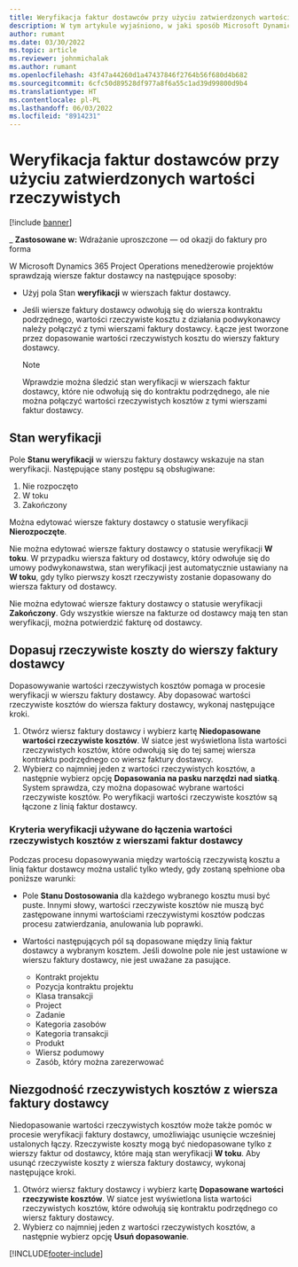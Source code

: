 ```yaml
---
title: Weryfikacja faktur dostawców przy użyciu zatwierdzonych wartości rzeczywistych
description: W tym artykule wyjaśniono, w jaki sposób Microsoft Dynamics 365 Project Operations umożliwia kierownikom projektów weryfikację faktur od dostawców z wartościami rzeczywistymi, które zostały zatwierdzone jako wykonawcy wykonali pracę i zarejestrowany czas, oraz wydatki i materiały, które były używane przez członków zespołu projektowego.
author: rumant
ms.date: 03/30/2022
ms.topic: article
ms.reviewer: johnmichalak
ms.author: rumant
ms.openlocfilehash: 43f47a44260d1a47437846f2764b56f680d4b682
ms.sourcegitcommit: 6cfc50d89528df977a8f6a55c1ad39d99800d9b4
ms.translationtype: HT
ms.contentlocale: pl-PL
ms.lasthandoff: 06/03/2022
ms.locfileid: "8914231"
---
```

# <a name="verification-of-vendor-invoices-with-approved-actuals"></a>Weryfikacja faktur dostawców przy użyciu zatwierdzonych wartości rzeczywistych

[!include [banner](../../includes/dataverse-preview.md)]

_ **Zastosowane w:** Wdrażanie uproszczone — od okazji do faktury pro forma

W Microsoft Dynamics 365 Project Operations menedżerowie projektów sprawdzają wiersze faktur dostawcy na następujące sposoby:

- Użyj pola Stan **weryfikacji** w wierszach faktur dostawcy.
- Jeśli wiersze faktury dostawcy odwołują się do wiersza kontraktu podrzędnego, wartości rzeczywiste kosztu z działania podwykonawcy należy połączyć z tymi wierszami faktury dostawcy. Łącze jest tworzone przez dopasowanie wartości rzeczywistych kosztu do wierszy faktury dostawcy.

    > [!NOTE]
    > Wprawdzie można śledzić stan weryfikacji w wierszach faktur dostawcy, które nie odwołują się do kontraktu podrzędnego, ale nie można połączyć wartości rzeczywistych kosztów z tymi wierszami faktur dostawcy.

## <a name="verification-status"></a>Stan weryfikacji

Pole **Stanu weryfikacji** w wierszu faktury dostawcy wskazuje na stan weryfikacji. Następujące stany postępu są obsługiwane:

1. Nie rozpoczęto
2. W toku
3. Zakończony

Można edytować wiersze faktury dostawcy o statusie weryfikacji **Nierozpoczęte**.

Nie można edytować wiersze faktury dostawcy o statusie weryfikacji **W toku**. W przypadku wiersza faktury od dostawcy, który odwołuje się do umowy podwykonawstwa, stan weryfikacji jest automatycznie ustawiany na **W toku**, gdy tylko pierwszy koszt rzeczywisty zostanie dopasowany do wiersza faktury od dostawcy.

Nie można edytować wiersze faktury dostawcy o statusie weryfikacji **Zakończony**. Gdy wszystkie wiersze na fakturze od dostawcy mają ten stan weryfikacji, można potwierdzić fakturę od dostawcy.

## <a name="match-cost-actuals-to-vendor-invoice-lines"></a>Dopasuj rzeczywiste koszty do wierszy faktury dostawcy

Dopasowywanie wartości rzeczywistych kosztów pomaga w procesie weryfikacji w wierszu faktury dostawcy. Aby dopasować wartości rzeczywiste kosztów do wiersza faktury dostawcy, wykonaj następujące kroki.

1. Otwórz wiersz faktury dostawcy i wybierz kartę **Niedopasowane wartości rzeczywiste kosztów**. W siatce jest wyświetlona lista wartości rzeczywistych kosztów, które odwołują się do tej samej wiersza kontraktu podrzędnego co wiersz faktury dostawcy.
2. Wybierz co najmniej jeden z wartości rzeczywistych kosztów, a następnie wybierz opcję **Dopasowania na pasku narzędzi nad siatką**. System sprawdza, czy można dopasować wybrane wartości rzeczywiste kosztów. Po weryfikacji wartości rzeczywiste kosztów są łączone z linią faktur dostawcy.

### <a name="validation-criteria-that-are-used-to-link-cost-actuals-to-vendor-invoice-lines"></a>Kryteria weryfikacji używane do łączenia wartości rzeczywistych kosztów z wierszami faktur dostawcy

Podczas procesu dopasowywania między wartością rzeczywistą kosztu a linią faktur dostawcy można ustalić tylko wtedy, gdy zostaną spełnione oba poniższe warunki:

- Pole **Stanu Dostosowania** dla każdego wybranego kosztu musi być puste. Innymi słowy, wartości rzeczywiste kosztów nie muszą być zastępowane innymi wartościami rzeczywistymi kosztów podczas procesu zatwierdzania, anulowania lub poprawki.
- Wartości następujących pól są dopasowane między linią faktur dostawcy a wybranym kosztem. Jeśli dowolne pole nie jest ustawione w wierszu faktury dostawcy, nie jest uważane za pasujące.

    - Kontrakt projektu
    - Pozycja kontraktu projektu
    - Klasa transakcji
    - Project
    - Zadanie
    - Kategoria zasobów
    - Kategoria transakcji
    - Produkt
    - Wiersz podumowy
    - Zasób, który można zarezerwować

## <a name="unmatch-cost-actuals-from-a-vendor-invoice-line"></a>Niezgodność rzeczywistych kosztów z wiersza faktury dostawcy

Niedopasowanie wartości rzeczywistych kosztów może także pomóc w procesie weryfikacji faktury dostawcy, umożliwiając usunięcie wcześniej ustalonych łączy. Rzeczywiste koszty mogą być niedopasowane tylko z wierszy faktur od dostawcy, które mają stan weryfikacji **W toku**. Aby usunąć rzeczywiste koszty z wiersza faktury dostawcy, wykonaj następujące kroki.

1. Otwórz wiersz faktury dostawcy i wybierz kartę **Dopasowane wartości rzeczywiste kosztów**. W siatce jest wyświetlona lista wartości rzeczywistych kosztów, które odwołują się kontraktu podrzędnego co wiersz faktury dostawcy.
2. Wybierz co najmniej jeden z wartości rzeczywistych kosztów, a następnie wybierz opcję **Usuń dopasowanie**.

[!INCLUDE[footer-include](../../includes/footer-banner.md)]
